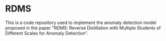# RDMS
This is a code repository used to implement the anomaly detection model proposed in the paper "RDMS: Reverse Distillation with Multiple Students of Different Scales for Anomaly Detection".
